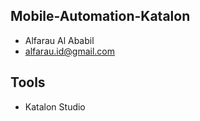 ## Mobile-Automation-Katalon
- Alfarau Al Ababil
- alfarau.id@gmail.com

## Tools 
- Katalon Studio
